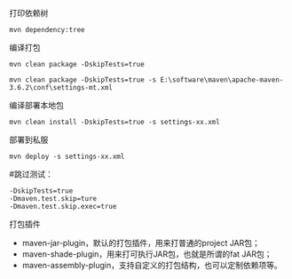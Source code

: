 打印依赖树

```
mvn dependency:tree
```

编译打包

```
mvn clean package -DskipTests=true

mvn clean package -DskipTests=true -s E:\software\maven\apache-maven-3.6.2\conf\settings-mt.xml
```

编译部署本地包

```
mvn clean install -DskipTests=true -s settings-xx.xml
```

部署到私服

```
mvn deploy -s settings-xx.xml
```

#跳过测试：

```
-DskipTests=true	
-Dmaven.test.skip=ture
-Dmaven.test.skip.exec=true
```



 打包插件

- maven-jar-plugin，默认的打包插件，用来打普通的project JAR包；
- maven-shade-plugin，用来打可执行JAR包，也就是所谓的fat JAR包；
- maven-assembly-plugin，支持自定义的打包结构，也可以定制依赖项等。

